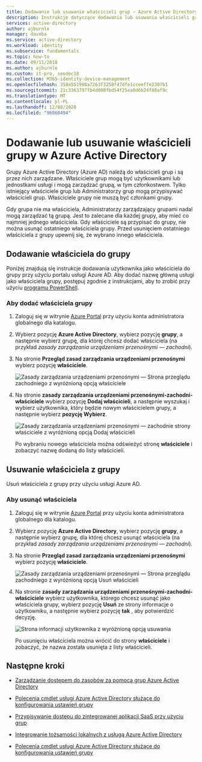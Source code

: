 ```yaml
---
title: Dodawanie lub usuwanie właścicieli grup — Azure Active Directory | Microsoft Docs
description: Instrukcje dotyczące dodawania lub usuwania właścicieli grup przy użyciu Azure Active Directory.
services: active-directory
author: ajburnle
manager: daveba
ms.service: active-directory
ms.workload: identity
ms.subservice: fundamentals
ms.topic: how-to
ms.date: 09/11/2018
ms.author: ajburnle
ms.custom: it-pro, seodec18
ms.collection: M365-identity-device-management
ms.openlocfilehash: 358a551908a7263f3258f47dfe1cceeffe2307b1
ms.sourcegitcommit: 21c3363797fb4d008fbd54f25ea0d6b24f88af9c
ms.translationtype: MT
ms.contentlocale: pl-PL
ms.lasthandoff: 12/08/2020
ms.locfileid: "96860494"
---
```

# <a name="add-or-remove-group-owners-in-azure-active-directory"></a>Dodawanie lub usuwanie właścicieli grupy w Azure Active Directory
Grupy Azure Active Directory (Azure AD) należą do właścicieli grup i są przez nich zarządzane. Właściciele grup mogą być użytkownikami lub jednostkami usługi i mogą zarządzać grupą, w tym członkostwem. Tylko istniejący właściciele grup lub Administratorzy grup mogą przypisywać właścicieli grup. Właściciele grupy nie muszą być członkami grupy.

Gdy grupa nie ma właściciela, Administratorzy zarządzający grupami nadal mogą zarządzać tą grupą. Jest to zalecane dla każdej grupy, aby mieć co najmniej jednego właściciela. Gdy właściciele są przypisać do grupy, nie można usunąć ostatniego właściciela grupy. Przed usunięciem ostatniego właściciela z grupy upewnij się, że wybrano innego właściciela.

## <a name="add-an-owner-to-a-group"></a>Dodawanie właściciela do grupy
Poniżej znajdują się instrukcje dodawania użytkownika jako właściciela do grupy przy użyciu portalu usługi Azure AD. Aby dodać nazwę główną usługi jako właściciela grupy, postępuj zgodnie z instrukcjami, aby to zrobić przy użyciu [programu PowerShell](/powershell/module/Azuread/Add-AzureADGroupOwner).

### <a name="to-add-a-group-owner"></a>Aby dodać właściciela grupy
1. Zaloguj się w witrynie [Azure Portal](https://portal.azure.com) przy użyciu konta administratora globalnego dla katalogu.

2. Wybierz pozycję **Azure Active Directory**, wybierz pozycję **grupy**, a następnie wybierz grupę, dla której chcesz dodać właściciela (na przykład *zasady zarządzania urządzeniami przenośnymi — zachodni*).

3. Na stronie **Przegląd zasad zarządzania urządzeniami przenośnymi** wybierz pozycję **właściciele**.

    ![Zasady zarządzania urządzeniami przenośnymi — Strona przeglądu zachodniego z wyróżnioną opcją właściciele](media/active-directory-accessmanagement-managing-group-owners/add-owners-option-overview-blade.png)

4. Na stronie **zasady zarządzania urządzeniami przenośnymi-zachodni-właściciele** wybierz pozycję **Dodaj właścicieli**, a następnie wyszukaj i wybierz użytkownika, który będzie nowym właścicielem grupy, a następnie wybierz **pozycję Wybierz**.

    ![Zasady zarządzania urządzeniami przenośnymi — zachodnie strony właściciele z wyróżnioną opcją Dodaj właścicieli](media/active-directory-accessmanagement-managing-group-owners/add-owners-owners-blade.png)

    Po wybraniu nowego właściciela można odświeżyć stronę **właściciele** i zobaczyć nazwę dodaną do listy właścicieli.

## <a name="remove-an-owner-from-a-group"></a>Usuwanie właściciela z grupy
Usuń właściciela z grupy przy użyciu usługi Azure AD.

### <a name="to-remove-an-owner"></a>Aby usunąć właściciela
1. Zaloguj się w witrynie [Azure Portal](https://portal.azure.com) przy użyciu konta administratora globalnego dla katalogu.

2. Wybierz pozycję **Azure Active Directory**, wybierz pozycję **grupy**, a następnie wybierz grupę, dla której chcesz usunąć właściciela (na przykład *zasady zarządzania urządzeniami przenośnymi — zachodni*).

3. Na stronie **Przegląd zasad zarządzania urządzeniami przenośnymi** wybierz pozycję **właściciele**.

    ![Zasady zarządzania urządzeniami przenośnymi — Strona przeglądu zachodniego z wyróżnioną opcją Usuń właścicieli](media/active-directory-accessmanagement-managing-group-owners/remove-owners-option-overview-blade.png)

4. Na stronie **zasady zarządzania urządzeniami przenośnymi-zachodni-właściciele** wybierz użytkownika, którego chcesz usunąć jako właściciela grupy, wybierz pozycję **Usuń** ze strony informacje o użytkowniku, a następnie wybierz pozycję **tak** , aby potwierdzić decyzję.

    ![Strona informacji użytkownika z wyróżnioną opcją usuwania](media/active-directory-accessmanagement-managing-group-owners/remove-owner-info-blade.png)

    Po usunięciu właściciela można wrócić do strony **właściciele** i zobaczyć, że nazwa została usunięta z listy właścicieli.

## <a name="next-steps"></a>Następne kroki
- [Zarządzanie dostępem do zasobów za pomocą grup Azure Active Directory](active-directory-manage-groups.md)

- [Polecenia cmdlet usługi Azure Active Directory służące do konfigurowania ustawień grupy](../enterprise-users/groups-settings-cmdlets.md)

- [Przypisywanie dostępu do zintegrowanej aplikacji SaaS przy użyciu grup](../enterprise-users/groups-saasapps.md)

- [Integrowanie tożsamości lokalnych z usługą Azure Active Directory](../hybrid/whatis-hybrid-identity.md)

- [Polecenia cmdlet usługi Azure Active Directory służące do konfigurowania ustawień grupy](../enterprise-users/groups-settings-v2-cmdlets.md)

